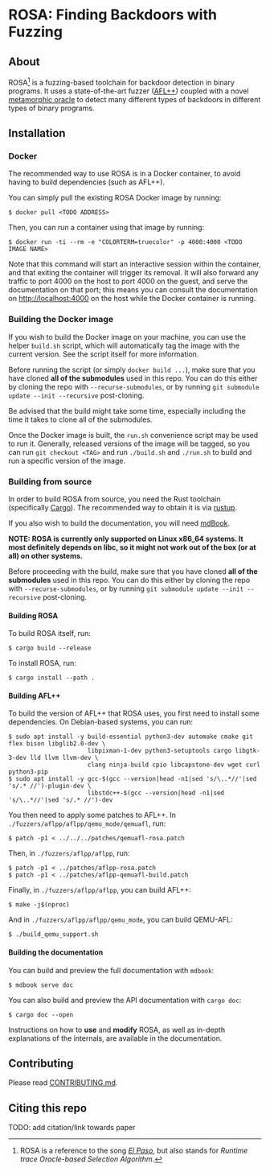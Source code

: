 # ROSA: Finding Backdoors with Fuzzing

## About
ROSA[^1] is a fuzzing-based toolchain for backdoor detection in binary programs. It uses a
state-of-the-art fuzzer ([AFL++](https://github.com/AFLplusplus/AFLplusplus)) coupled with a novel
[metamorphic oracle](https://en.wikipedia.org/wiki/Metamorphic_testing) to detect many different
types of backdoors in different types of binary programs.


## Installation
### Docker
The recommended way to use ROSA is in a Docker container, to avoid having to build dependencies
(such as AFL++).

You can simply pull the existing ROSA Docker image by running:
```console
$ docker pull <TODO ADDRESS>
```
Then, you can run a container using that image by running:
```console
$ docker run -ti --rm -e "COLORTERM=truecolor" -p 4000:4000 <TODO IMAGE NAME>
```
Note that this command will start an interactive session within the container, and that exiting
the container will trigger its removal. It will also forward any traffic to port 4000 on the host
to port 4000 on the guest, and serve the documentation on that port; this means you can consult the
documentation on <http://localhost:4000> on the host while the Docker container is running.

### Building the Docker image
If you wish to build the Docker image on your machine, you can use the helper `build.sh` script,
which will automatically tag the image with the current version. See the script itself for more
information.

Before running the script (or simply `docker build ...`), make sure that you have cloned **all of
the submodules** used in this repo. You can do this either by cloning the repo with
`--recurse-submodules`, or by running `git submodule update --init --recursive` post-cloning.

Be advised that the build might take some time, especially including the time it takes to clone all
of the submodules.

Once the Docker image is built, the `run.sh` convenience script may be used to run it. Generally,
released versions of the image will be tagged, so you can run `git checkout <TAG>` and run
`./build.sh` and `./run.sh` to build and run a specific version of the image.

### Building from source
In order to build ROSA from source, you need the Rust toolchain (specifically [Cargo](
https://crates.io/crates/cargo)). The recommended way to obtain it is via
[rustup](https://rustup.rs/).

If you also wish to build the documentation, you will need [mdBook](
https://github.com/rust-lang/mdBook).

**NOTE: ROSA is currently only supported on Linux x86_64 systems. It most definitely depends on
libc, so it might not work out of the box (or at all) on other systems.**

Before proceeding with the build, make sure that you have cloned **all of the submodules** used in
this repo. You can do this either by cloning the repo with `--recurse-submodules`, or by running
`git submodule update --init --recursive` post-cloning.

#### Building ROSA
To build ROSA itself, run:
```console
$ cargo build --release
```
To install ROSA, run:
```console
$ cargo install --path .
```

#### Building AFL++
To build the version of AFL++ that ROSA uses, you first need to install some dependencies. On
Debian-based systems, you can run:
```console
$ sudo apt install -y build-essential python3-dev automake cmake git flex bison libglib2.0-dev \
                      libpixman-1-dev python3-setuptools cargo libgtk-3-dev lld llvm llvm-dev \
                      clang ninja-build cpio libcapstone-dev wget curl python3-pip
$ sudo apt install -y gcc-$(gcc --version|head -n1|sed 's/\..*//'|sed 's/.* //')-plugin-dev \
                      libstdc++-$(gcc --version|head -n1|sed 's/\..*//'|sed 's/.* //')-dev
```
You then need to apply some patches to AFL++. In `./fuzzers/aflpp/aflpp/qemu_mode/qemuafl`, run:
```console
$ patch -p1 < ../../../patches/qemuafl-rosa.patch
```
Then, in `./fuzzers/aflpp/aflpp`, run:
```console
$ patch -p1 < ../patches/aflpp-rosa.patch
$ patch -p1 < ../patches/aflpp-qemuafl-build.patch
```
Finally, in `./fuzzers/aflpp/aflpp`, you can build AFL++:
```console
$ make -j$(nproc)
```
And in `./fuzzers/aflpp/aflpp/qemu_mode`, you can build QEMU-AFL:
```console
$ ./build_qemu_support.sh
```

#### Building the documentation
You can build and preview the full documentation with `mdbook`:
```console
$ mdbook serve doc
```
You can also build and preview the API documentation with `cargo doc`:
```console
$ cargo doc --open
```
Instructions on how to **use** and **modify** ROSA, as well as in-depth explanations of the
internals, are available in the documentation.


## Contributing
Please read [CONTRIBUTING.md](./CONTRIBUTING.md).


## Citing this repo
TODO: add citation/link towards paper


[^1]: ROSA is a reference to the song [_El Paso_](
https://genius.com/Marty-robbins-el-paso-lyrics#:~:text=the%20back%20door%20of%20Rosa%27s), but
also stands for _Runtime trace Oracle-based Selection Algorithm_.
